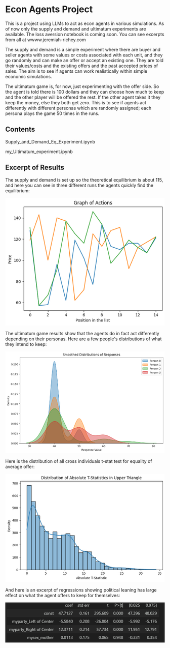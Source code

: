 # Econ Agents Project

This is a project using LLMs to act as econ agents in various simulations. As of now only the supply and demand and ultimatum experiments are available. The loss aversion notebook is coming soon. You can see excerpts from all at wwww.jeremiah-richey.com

The supply and demand is a simple experiment where there are buyer and seller agents with some values or costs associated with each unit, and they go randomly and can make an offer or accept an existing one. They are told their values/costs and the existing offers and the past accepted prices of sales. The aim is to see if agents can work realistically within simple economic simulations. 

The ultimatum game is, for now, just experimenting with the offer side. So the agent is told there is 100 dollars and they can choose how much to keep and the other player will be offered the rest. If the other agent takes it they keep the money, else they both get zero. This is to see if agents act differently with different personas which are randomly assigned; each persona plays the game 50 times in the runs. 

## Contents

Supply_and_Demand_Eq_Experiment.ipynb

my_Ultimatum_experiment.ipynb

## Excerpt of Results

The supply and demand is set up so the theoretical equilibrium is about 115, and here you can see in three different runs the agents quickly find the equilibrium:

![Sales of Three Runs](images/sale_prices.png)

The ultimatum game results show that the agents do in fact act differently depending on their personas. Here are a few people's distributions of what they intend to keep:

![Keep Distribution](images/keep_distributions.png)

Here is the distribution of all cross individuals t-stat test for equality of average offer:

![Distribution of T-stats of Equality of Average Keep Amount](images/tstat_distributions.png)

And here is an excerpt of regressions showing political leaning has large effect on what the agent offers to keep for themselves:

![Regression Excerpt Showing Political Lean Has Large Effect](images/reg_results.png)
